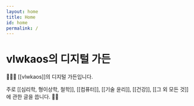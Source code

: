 ```yaml
---
layout: home
title: Home
id: home
permalink: /
---
```


# vlwkaos의 디지털 가든

🍕🙋‍♂️ [[vlwkaos]]의 디지털 가든입니다.

주로 [[심리학, 형이상학, 철학]], [[컴퓨터]], [[기술 윤리]], [[건강]], [[그 외 모든 것]]에 관한 글을 씁니다. 🐱‍🏍

<style>
  .wrapper {
    max-width: 46em;
  }
</style>
